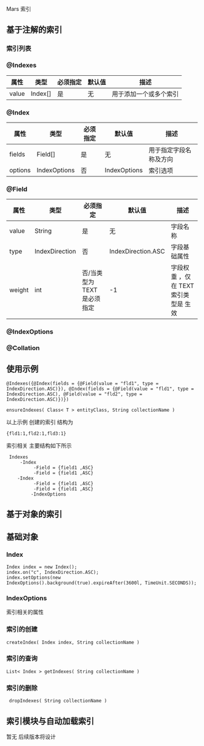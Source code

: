 Mars  索引 



## 基于注解的索引 

### 索引列表 

### @Indexes

| 属性    | 类型    | 必须指定 | 默认值                               | 描述                   |
| ------- | ------- | -------- | ------------------------------------ | ---------------------- |
| value   | Index[]   | 是     | 无 | 用于添加一个或多个索引 |

### @Index 
| 属性    | 类型    | 必须指定 | 默认值                               | 描述                   |
| ------- | ------- | -------- | ------------------------------------ | ---------------------- |
| fields   | Field[]  | 是       | 无 | 用于指定字段名称及方向|
| options   | IndexOptions  | 否       | IndexOptions | 索引选项 |

### @Field
| 属性    | 类型    | 必须指定 | 默认值                               | 描述                   |
| ------- | ------- | -------- | ------------------------------------ | ---------------------- |
| value   | String  | 是       | 无 | 字段名称 |
| type   | IndexDirection  | 否       | IndexDirection.ASC | 字段基础属性 |
| weight   | int  | 否/当类型为TEXT 是必须指定      | -1 | 字段权重 ，仅在 TEXT 索引类型是 生效 |

### @IndexOptions

### @Collation

## 使用示例

```
@Indexes({@Index(fields = {@Field(value = "fld1", type = IndexDirection.ASC)}), @Index(fields = {@Field(value = "fld1", type = IndexDirection.ASC), @Field(value = "fld2", type = IndexDirection.ASC)})})

ensureIndexes( Class< T > entityClass, String collectionName )
```

以上示例 创建的索引 结构为 
```
{fld1:1,fld2:1,fld3:1}
```


索引相关
主要结构如下所示
```
 Indexes
     -Index
          -Field = {field1 ,ASC}
          -Field = {field1 ,ASC}
    -Index
          -Field = {field1 ,ASC}
          -Field = {field1 ,ASC}
         -IndexOptions
```



## 基于对象的索引 
## 基础对象 
### Index
```
Index index = new Index();
index.on("c", IndexDirection.ASC);
index.setOptions(new IndexOptions().background(true).expireAfter(3600l, TimeUnit.SECONDS));
```
### IndexOptions
索引相关的属性 

### 索引的创建 
```
createIndex( Index index, String collectionName )
```

### 索引的查询
```
List< Index > getIndexes( String collectionName )
```

### 索引的删除 
```
 dropIndexes( String collectionName )
```

## 索引模块与自动加载索引 
暂无 后续版本将设计